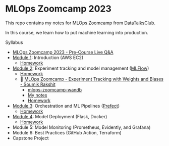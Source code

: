 # MLOps Zoomcamp 2023

This repo contains my notes for [MLOps Zoomcamp](https://github.com/DataTalksClub/mlops-zoomcamp)
from [DataTalksClub](https://datatalks.club/).

In this course, we learn how to put machine learning into production.

Syllabus

* [MLOps Zoomcamp 2023 - Pre-Course Live Q&A](https://www.youtube.com/watch?v=o34Q_61iA4Y)
* [Module 1](module1.md): Introduction (AWS EC2)
    * [Homework](notebooks/homework-1.ipynb)
* [Module 2](module2.md): Experiment tracking and model management ([MLFlow](https://mlflow.org/))
    * [Homework](notebooks/homework-2/)
    * :movie_camera: [MLOps Zoomcamp - Experiment Tracking with Weights and Biases - Soumik Rakshit](https://www.youtube.com/watch?v=yNyqFMwEyL4)
        * [mlops-zoomcamp-wandb](https://github.com/soumik12345/mlops-zoomcamp-wandb)
        * [My notes](wandb.md)
        * [Homework](notebooks/homework-wandb/)
* [Module 3](module3.md): Orchestration and ML Pipelines ([Prefect](https://www.prefect.io/))
    * [Homework](notebooks/homework-3/)
* [Module 4](module4.md): Model Deployment (Flask, Docker)
    * [Homework](notebooks/homework-4/)
* Module 5: Model Monitoring (Prometheus, Evidently, and Grafana)
* Module 6: Best Practices (GitHub Action, Terraform)
* Capstone Project
